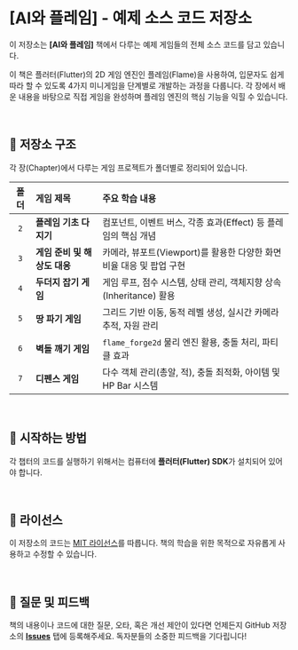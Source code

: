 # [AI와 플레임] - 예제 소스 코드 저장소

이 저장소는 **[AI와 플레임]** 책에서 다루는 예제 게임들의 전체 소스 코드를 담고 있습니다.

이 책은 플러터(Flutter)의 2D 게임 엔진인 플레임(Flame)을 사용하여, 입문자도 쉽게 따라 할 수 있도록 4가지 미니게임을 단계별로 개발하는 과정을 다룹니다. 각 장에서 배운 내용을 바탕으로 직접 게임을 완성하며 플레임 엔진의 핵심 기능을 익힐 수 있습니다.

<br>

## 📂 저장소 구조

각 장(Chapter)에서 다루는 게임 프로젝트가 폴더별로 정리되어 있습니다.

| 폴더 | 게임 제목 | 주요 학습 내용 |
|:---:|:---|:---|
| `2` | **플레임 기초 다지기** | 컴포넌트, 이벤트 버스, 각종 효과(Effect) 등 플레임의 핵심 개념 |
| `3` | **게임 준비 및 해상도 대응** | 카메라, 뷰포트(Viewport)를 활용한 다양한 화면 비율 대응 및 팝업 구현 |
| `4` | **두더지 잡기 게임** | 게임 루프, 점수 시스템, 상태 관리, 객체지향 상속(Inheritance) 활용 |
| `5` | **땅 파기 게임** | 그리드 기반 이동, 동적 레벨 생성, 실시간 카메라 추적, 자원 관리 |
| `6` | **벽돌 깨기 게임** | `flame_forge2d` 물리 엔진 활용, 충돌 처리, 파티클 효과 |
| `7` | **디펜스 게임** | 다수 객체 관리(총알, 적), 충돌 최적화, 아이템 및 HP Bar 시스템 |

<br>

## 🚀 시작하는 방법

각 챕터의 코드를 실행하기 위해서는 컴퓨터에 **플러터(Flutter) SDK**가 설치되어 있어야 합니다.

<br>

## 📝 라이선스

이 저장소의 코드는 [MIT 라이선스](LICENSE)를 따릅니다. 책의 학습을 위한 목적으로 자유롭게 사용하고 수정할 수 있습니다.

<br>

## 💬 질문 및 피드백

책의 내용이나 코드에 대한 질문, 오타, 혹은 개선 제안이 있다면 언제든지 GitHub 저장소의 [**Issues**](https://github.com/[Notard]/flame_book_source/issues) 탭에 등록해주세요. 독자분들의 소중한 피드백을 기다립니다!
